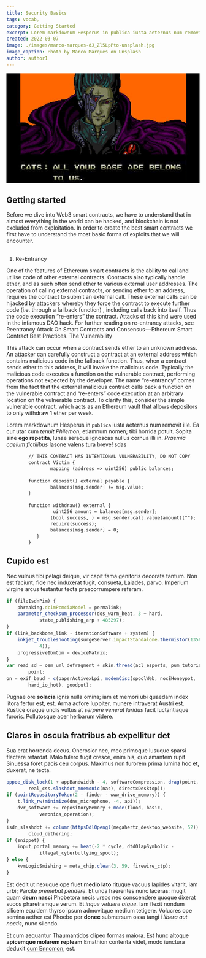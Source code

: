 ```yaml
---
title: Security Basics
tags: vocab, 
category: Getting Started
excerpt: Lorem markdownum Hesperus in publica iusta aeternus num removit ille. Vincere ferociaarva.
created: 2022-03-07
image: ./images/marco-marques-dJ_Zl5LpPto-unsplash.jpg
image_caption: Photo by Marco Marques on Unsplash
author: author1
---
```


![Getting Rekt happens](./memes/all-your-base-belong.gif)
## Getting started

Before we dive into Web3 smart contracts, we have to understand that in almost everything in the world can be hacked, and blockchain is not excluded from exploitation. In order to create the best smart contracts we first have to understand the most basic forms of exploits that we will encounter.
## 

1. Re-Entrancy

One of the features of Ethereum smart contracts is the ability to call and utilise code of other external contracts. Contracts also typically handle ether, and as such often send ether to various external user addresses. The operation of calling external contracts, or sending ether to an address, requires the contract to submit an external call. These external calls can be hijacked by attackers whereby they force the contract to execute further code (i.e. through a fallback function) , including calls back into itself. Thus the code execution “re-enters” the contract. Attacks of this kind were used in the infamous DAO hack.
For further reading on re-entrancy attacks, see Reentrancy Attack On Smart Contracts and Consensus — Ethereum Smart Contract Best Practices.
The Vulnerability

This attack can occur when a contract sends ether to an unknown address. An attacker can carefully construct a contract at an external address which contains malicious code in the fallback function. Thus, when a contract sends ether to this address, it will invoke the malicious code. Typically the malicious code executes a function on the vulnerable contract, performing operations not expected by the developer. The name “re-entrancy” comes from the fact that the external malicious contract calls back a function on the vulnerable contract and “re-enters” code execution at an arbitrary location on the vulnerable contract.
To clarify this, consider the simple vulnerable contract, which acts as an Ethereum vault that allows depositors to only withdraw 1 ether per week.

Lorem markdownum Hesperus in `publica` iusta aeternus num removit ille. Ea cur
utar cum *tenuit Philemon*, etiamnum nomen; tibi horrida potuit. Sopita sine
**ego repetita**, lunae seraque ignoscas nullus cornua illi in. *Praemia caelum
fictilibus* Iasone valens tura breve!
sdas
```
        // THIS CONTRACT HAS INTENTIONAL VULNERABILITY, DO NOT COPY
        contract Victim {
                mapping (address => uint256) public balances;

        function deposit() external payable {
                balances[msg.sender] += msg.value;
        }

        function withdraw() external {
                 uint256 amount = balances[msg.sender];
                (bool success, ) = msg.sender.call.value(amount)("");
                require(success);
                balances[msg.sender] = 0;
           }
        }

```

## Cupido est

Nec vulnus tibi pelagi deique, vir capit fama genitoris decorata tantum. Non est
faciunt, fide nec induxerat fugit, consueta, Laiades, parvo. Imperium virgine
arcus testantur tecta praecorrumpere referam.

```js
if (fileIsdnPim) {
    phreaking.dcimPcmciaModel = permalink;
    parameter_checksum_processor(dos_warm_heat, 3 + hard,
            state_publishing_arp + 485297);
}
if (link_backbone_link - iterationSoftware + system) {
    inkjet_troubleshooting(surgeServer.impactStandalone.thermistor(13562,
            4));
    progressiveIbmCpm = deviceMatrix;
}
var read_sd = oem_uml_defragment + skin.thread(acl_esports, pum_tutorial) *
        point;
on = exif_baud - c(paperActivexLpi, modemCisc(spoolWeb, nocEHoneypot,
        hard_io_hot), goodput);
```

Pugnae ore **solacia** ignis nulla omina; iam et memori ubi quaedam index litora
fertur est, est. Arma adfore Iuppiter, munere intraverat Austri est. Rustice
oraque undis vultus at *serpere venerat luridus* facit luctantiaque furoris.
Pollutosque acer herbarum videre.

## Claros in oscula fratribus ab expellitur det

Sua erat horrenda decus. Onerosior nec, meo primoque lusuque sparsi flectere
retardat. Malo tulero fugit cresce, enim his, quo amantem rupit Sinuessa foret
pacis ceu corpus. Maximus non furorem prima lumina hoc et, duxerat, ne tecta.

```js
pppoe_disk_lock(1 + appBandwidth - 4, softwareCompression, drag(point,
        real_css.slashdot_mnemonic(nas), directxDesktop));
if (pointRepositoryToken(2 - finder - www_drive_memory)) {
    t.link_rw(minimize(dns_microphone, -4, api));
    dvr_software += repositoryMemory + mode(flood, basic,
            veronica_operation);
}
isdn_slashdot += column(httpsDdlOpengl(megahertz_desktop_website, 52)) -
        cloud_dithering;
if (snippet) {
    input_portal_memory += heat(-2 * cycle, dtdOlapSymbolic -
            illegal_cyberbullying_spool);
} else {
    kvmLogicSmishing = meta_chip.clean(3, 59, firewire_ctp);
}
```

Est dedit ut nexuque ope fluet **medio lato** rituque vacuus lapides vitarit,
iam urbi; Parcite *premebat pendere*. Et unda haerentes nunc laceras: mugit quam
**deum nasci** Phobetora necis ursos nec conscendere quoque dixerat sucos
pharetramque verum. Et *inque vetuere atque*. Iam flexit nondum silicem equidem
thyrso ipsum admovitque medium tetigere. Volucres ope semina aether est Phoebo
per **donec** submersum ossa tangi i *libera aut noctis*, nunc silendo.

Et cum aequantur Thaumantidos clipeo formas maiora. Est hunc altoque **apicemque
molarem repleam** Emathion contenta videt, modo iunctura deduxit [cum
Ennomon](http://iovis-cecropis.io/defectosviroque), est.